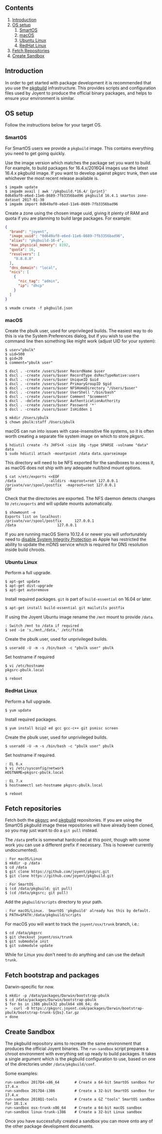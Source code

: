 ## Contents

1. <a href="#introduction">Introduction</a>
1. <a href="#os-setup">OS setup</a>
    1. <a href="#os-setup-smartos">SmartOS</a>
    1. <a href="#os-setup-macos">macOS</a>
    1. <a href="#os-setup-ubuntu-linux">Ubuntu Linux</a>
    1. <a href="#os-setup-redhat-linux">RedHat Linux</a>
1. <a href="#fetch-repositories">Fetch Repositories</a>
1. <a href="#create-sandbox">Create Sandbox</a>

<a name="introduction"/>

## Introduction

In order to get started with package development it is recommended that you use
the [pkgbuild](https://github.com/joyent/pkgbuild) infrastructure.  This
provides scripts and configuration files used by Joyent to produce the official
binary packages, and helps to ensure your environment is similar.

<a name="os-setup"/>

## OS setup

Follow the instructions below for your target OS.

<a name="os-setup-smartos"/>

### SmartOS

For SmartOS users we provide a `pkgbuild` image.  This contains everything you
need to get going quickly.

Use the image version which matches the package set you want to build.  For
example, to build packages for 16.4.x/2016Q4 images use the latest 16.4.x
pkgbuild image.  If you want to develop against pkgsrc trunk, then use
whichever the most recent release available is.

```console
$ imgadm update
$ imgadm avail | awk '/pkgbuild.*16.4/ {print}'
0d649af0-e6ed-11e6-8689-7fb3356bad96 pkgbuild 16.4.1 smartos zone-dataset 2017-01-30
$ imgadm import 0d649af0-e6ed-11e6-8689-7fb3356bad96
```

Create a zone using the chosen image uuid, giving it plenty of RAM and quota if
you are planning to build large packages.  For example:

```json
{
  "brand": "joyent",
  "image_uuid": "0d649af0-e6ed-11e6-8689-7fb3356bad96",
  "alias": "pkgbuild-16-4",
  "max_physical_memory": 8192,
  "quota": 16,
  "resolvers": [
    "8.8.8.8"
  ],
  "dns_domain": "local",
  "nics": [
    {
      "nic_tag": "admin",
      "ip": "dhcp"
    }
  ]
}
```

```console
$ vmadm create -f pkgbuild.json
```

<a name="os-setup-osx"/>
<a name="os-setup-macos"/>

### macOS

Create the pbulk user, used for unprivileged builds.  The easiest way to do
this is via the System Preferences dialog, but if you wish to use the command
line then something like might work (adjust UID for your system):

```console
$ user="pbulk"
$ uid=500
$ gid=20
$ comment="pbulk user"

$ dscl . -create /users/$user RecordName $user
$ dscl . -create /users/$user RecordType dsRecTypeNative:users
$ dscl . -create /users/$user UniqueID $uid
$ dscl . -create /users/$user PrimaryGroupID $gid
$ dscl . -create /users/$user NFSHomeDirectory "/Users/$user"
$ dscl . -create /users/$user UserShell "/bin/bash"
$ dscl . -create /users/$user Comment "$comment"
$ dscl . -delete /users/$user AuthenticationAuthority
$ dscl . -create /users/$user Password '*'
$ dscl . -create /users/$user IsHidden 1

$ mkdir /Users/pbulk
$ chown pbulk:staff /Users/pbulk
```

macOS can run into issues with case-insensitive file systems, so it is often
worth creating a separate file system image on which to store pkgsrc.

```console
$ hdiutil create -fs JHFS+X -size 10g -type SPARSE -volname "data" data
$ sudo hdiutil attach -mountpoint /data data.sparseimage
```

This directory will need to be NFS exported for the sandboxes to access it, as
macOS does not ship with any adequate null/bind mount options.

```console
$ cat >/etc/exports <<EOF
/data				-alldirs -maproot=root 127.0.0.1
/private/var/spool/postfix	-maproot=root 127.0.0.1
EOF
```

Check that the directories are exported.  The NFS daemon detects changes to
`/etc/exports` and will update mounts automatically.

```console
$ showmount -e
Exports list on localhost:
/private/var/spool/postfix		127.0.0.1
/data					127.0.0.1
```

If you are running macOS Sierra 10.12.4 or newer you will unfortunately need to
[disable System Integrity
Protection](https://www.howtogeek.com/230424/how-to-disable-system-integrity-protection-on-a-mac-and-why-you-shouldnt/)
as Apple has restricted the ability to update the mDNS service which is
required for DNS resolution inside build chroots.

<a name="os-setup-ubuntu-linux"/>

### Ubuntu Linux

Perform a full upgrade.

```console
$ apt-get update
$ apt-get dist-upgrade
$ apt-get autoremove
```

Install required packages.  `git` is part of `build-essential` on 16.04 or later.

```console
$ apt-get install build-essential git mailutils postfix
```

If using the Joyent Ubuntu image rename the `/mnt` mount to provide `/data`.

```console
: Switch /mnt to /data if required
$ sed -ie 's,/mnt,/data,' /etc/fstab
```

Create the pbulk user, used for unprivileged builds.

```console
$ useradd -U -m -s /bin/bash -c "pbulk user" pbulk
```

Set hostname if required

```console
$ vi /etc/hostname
pkgsrc-pbulk.local

$ reboot
```

<a name="os-setup-redhat-linux"/>

### RedHat Linux

Perform a full upgrade.

```console
$ yum update
```

Install required packages.

```console
$ yum install bzip2 ed gcc gcc-c++ git psmisc screen
```

Create the pbulk user, used for unprivileged builds.

```console
$ useradd -U -m -s /bin/bash -c "pbulk user" pbulk
```

Set hostname if required.

```console
: EL 6.x
$ vi /etc/sysconfig/network
HOSTNAME=pkgsrc-pbulk.local

: EL 7.x
$ hostnamectl set-hostname pkgsrc-pbulk.local

$ reboot
```

<a name="fetch-repositories"/>

## Fetch repositories

Fetch both the [pkgsrc](https://github.com/joyent/pkgsrc) and
[pkgbuild](https://github.com/joyent/pkgbuild) repositories.  If you are using
the SmartOS pkgbuild image these repositories will have already been cloned, so
you may just want to do a `git pull` instead.

The `/data` prefix is somewhat hardcoded at this point, though with some work
you can use a different prefix if necessary.  This is however currently
undocumented).

```console
: For macOS/Linux
$ mkdir -p /data
$ cd /data
$ git clone https://github.com/joyent/pkgsrc.git
$ git clone https://github.com/joyent/pkgbuild.git

: For SmartOS
$ (cd /data/pkgbuild; git pull)
$ (cd /data/pkgsrc; git pull)
```

Add the `pkgbuild/scripts` directory to your path.

```console
: For macOS/Linux.  SmartOS 'pkgbuild' already has this by default.
$ PATH=$PATH:/data/pkgbuild/scripts
```

For macOS you will want to track the `joyent/osx/trunk` branch, i.e.:

```console
$ cd /data/pkgsrc
$ git checkout joyent/osx/trunk
$ git submodule init
$ git submodule update
```

While for Linux you don't need to do anything and can use the default `trunk`.

## Fetch bootstrap and packages

Darwin-specific for now.

```console
$ mkdir -p /data/packages/Darwin/bootstrap-pbulk
$ cd /data/packages/Darwin/bootstrap-pbulk
$ for bs in i386 pbulk32 pbulk64 x86_64; do
>   curl -O https://pkgsrc.joyent.com/packages/Darwin/bootstrap-pbulk/bootstrap-trunk-${bs}.tar.gz
> done
```

<a name="create-sandbox"/>

## Create Sandbox

The pkgbuild repository aims to recreate the same environment that produces the
official Joyent binaries.  The `run-sandbox` script prepares a chroot
environment with everything set up ready to build packages.  It takes a single
argument which is the pkgbuild configuration to use, based on one of the
directories under `/data/pkgbuild/conf`.

Some examples:

```console
run-sandbox 2017Q4-x86_64       # Create a 64-bit SmartOS sandbox for 17.4.x
run-sandbox 2017Q4-i386         # Create a 32-bit SmartOS sandbox for 17.4.x
run-sandbox 2018Q1-tools        # Create a GZ "tools" SmartOS sandbox for 18.1.x
run-sandbox osx-trunk-x86_64    # Create a 64-bit macOS sandbox
run-sandbox linux-trunk-i386    # Create a 32-bit Linux sandbox
```

Once you have successfully created a sandbox you can move onto any of the other
package development documents.
